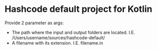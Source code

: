 # Hashcode default project for Kotlin

Provide 2 parameter as args:

* The path where the input and output folders are located.
  I.E. /Users/username/sources/hashcode-default/
* A filename with its extension.
  I.E. filename.in
